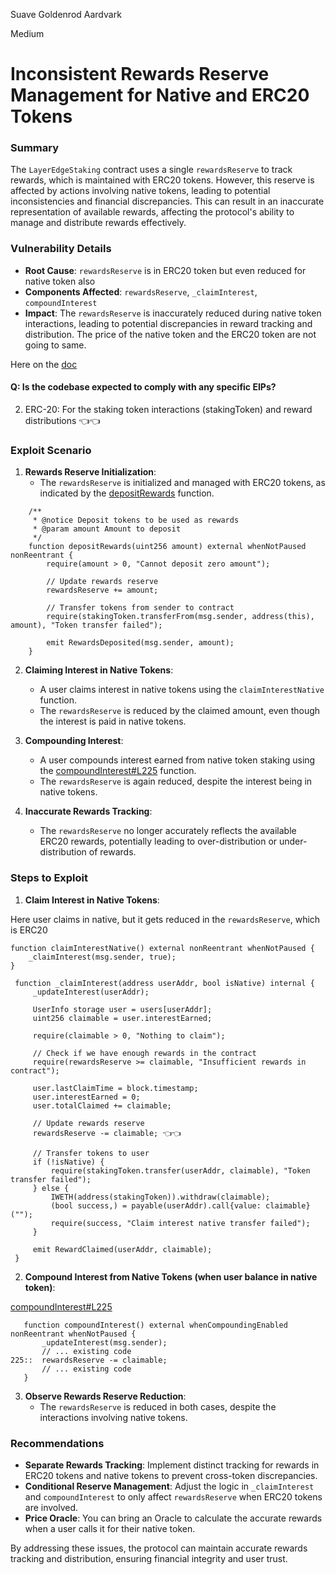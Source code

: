 Suave Goldenrod Aardvark

Medium

# Inconsistent Rewards Reserve Management for Native and ERC20 Tokens

### Summary
The `LayerEdgeStaking` contract uses a single `rewardsReserve` to track rewards, which is maintained with ERC20 tokens. However, this reserve is affected by actions involving native tokens, leading to potential inconsistencies and financial discrepancies. This can result in an inaccurate representation of available rewards, affecting the protocol's ability to manage and distribute rewards effectively.

### Vulnerability Details
- **Root Cause**: `rewardsReserve` is in ERC20 token but even reduced for native token also
- **Components Affected**: `rewardsReserve`, `_claimInterest`, `compoundInterest`
- **Impact**: The `rewardsReserve` is inaccurately reduced during native token interactions, leading to potential discrepancies in reward tracking and distribution.
The price of the native token and the ERC20 token are not going to same.  

Here on the [doc](https://github.com/sherlock-audit/2025-05-layeredge/blob/main/README.md#q-is-the-codebase-expected-to-comply-with-any-specific-eips)
#### Q: Is the codebase expected to comply with any specific EIPs?
2. ERC-20: For the staking token interactions (stakingToken) and reward distributions 👈👈

### Exploit Scenario
1. **Rewards Reserve Initialization**:
   - The `rewardsReserve` is initialized and managed with ERC20 tokens, as indicated by the [depositRewards](https://github.com/sherlock-audit/2025-05-layeredge/blob/main/edgen-staking/src/stake/LayerEdgeStaking.sol#L298) function.

```Solidity
    /**
     * @notice Deposit tokens to be used as rewards
     * @param amount Amount to deposit
     */
    function depositRewards(uint256 amount) external whenNotPaused nonReentrant {
        require(amount > 0, "Cannot deposit zero amount");

        // Update rewards reserve
        rewardsReserve += amount;

        // Transfer tokens from sender to contract
        require(stakingToken.transferFrom(msg.sender, address(this), amount), "Token transfer failed");

        emit RewardsDeposited(msg.sender, amount);
    }
```

2. **Claiming Interest in Native Tokens**:
   - A user claims interest in native tokens using the `claimInterestNative` function.
   - The `rewardsReserve` is reduced by the claimed amount, even though the interest is paid in native tokens.

3. **Compounding Interest**:
   - A user compounds interest earned from native token staking using the [compoundInterest#L225](https://github.com/sherlock-audit/2025-05-layeredge/blob/main/edgen-staking/src/stake/LayerEdgeStaking.sol#L225) function.
   - The `rewardsReserve` is again reduced, despite the interest being in native tokens.

4. **Inaccurate Rewards Tracking**:
   - The `rewardsReserve` no longer accurately reflects the available ERC20 rewards, potentially leading to over-distribution or under-distribution of rewards.

### Steps to Exploit
1. **Claim Interest in Native Tokens**:

Here user claims in native, but it gets reduced in the `rewardsReserve`, which is ERC20

   ```Solidity
   function claimInterestNative() external nonReentrant whenNotPaused {
       _claimInterest(msg.sender, true);
   }

    function _claimInterest(address userAddr, bool isNative) internal {
        _updateInterest(userAddr);

        UserInfo storage user = users[userAddr];
        uint256 claimable = user.interestEarned;

        require(claimable > 0, "Nothing to claim");

        // Check if we have enough rewards in the contract
        require(rewardsReserve >= claimable, "Insufficient rewards in contract");

        user.lastClaimTime = block.timestamp;
        user.interestEarned = 0;
        user.totalClaimed += claimable;

        // Update rewards reserve
        rewardsReserve -= claimable; 👈👈

        // Transfer tokens to user
        if (!isNative) {
            require(stakingToken.transfer(userAddr, claimable), "Token transfer failed");
        } else {
            IWETH(address(stakingToken)).withdraw(claimable);
            (bool success,) = payable(userAddr).call{value: claimable}("");
            require(success, "Claim interest native transfer failed");
        }

        emit RewardClaimed(userAddr, claimable);
    }
   ```

2. **Compound Interest from Native Tokens (when user balance in native token)**:
   
[compoundInterest#L225](https://github.com/sherlock-audit/2025-05-layeredge/blob/main/edgen-staking/src/stake/LayerEdgeStaking.sol#L225)

```Solidity
   function compoundInterest() external whenCompoundingEnabled nonReentrant whenNotPaused {
       _updateInterest(msg.sender);
       // ... existing code
225::  rewardsReserve -= claimable;
       // ... existing code
   }
   ```

3. **Observe Rewards Reserve Reduction**:
   - The `rewardsReserve` is reduced in both cases, despite the interactions involving native tokens.

### Recommendations
- **Separate Rewards Tracking**: Implement distinct tracking for rewards in ERC20 tokens and native tokens to prevent cross-token discrepancies.
- **Conditional Reserve Management**: Adjust the logic in `_claimInterest` and `compoundInterest` to only affect `rewardsReserve` when ERC20 tokens are involved.
- **Price Oracle**: You can bring an Oracle to calculate the accurate rewards when a user calls it for their native token.

By addressing these issues, the protocol can maintain accurate rewards tracking and distribution, ensuring financial integrity and user trust.